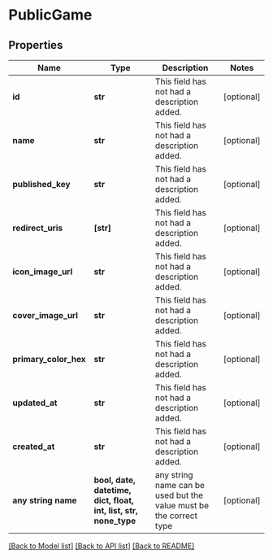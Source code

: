 # PublicGame


## Properties
Name | Type | Description | Notes
------------ | ------------- | ------------- | -------------
**id** | **str** | This field has not had a description added. | [optional] 
**name** | **str** | This field has not had a description added. | [optional] 
**published_key** | **str** | This field has not had a description added. | [optional] 
**redirect_uris** | **[str]** | This field has not had a description added. | [optional] 
**icon_image_url** | **str** | This field has not had a description added. | [optional] 
**cover_image_url** | **str** | This field has not had a description added. | [optional] 
**primary_color_hex** | **str** | This field has not had a description added. | [optional] 
**updated_at** | **str** | This field has not had a description added. | [optional] 
**created_at** | **str** | This field has not had a description added. | [optional] 
**any string name** | **bool, date, datetime, dict, float, int, list, str, none_type** | any string name can be used but the value must be the correct type | [optional]

[[Back to Model list]](../README.md#documentation-for-models) [[Back to API list]](../README.md#documentation-for-api-endpoints) [[Back to README]](../README.md)


